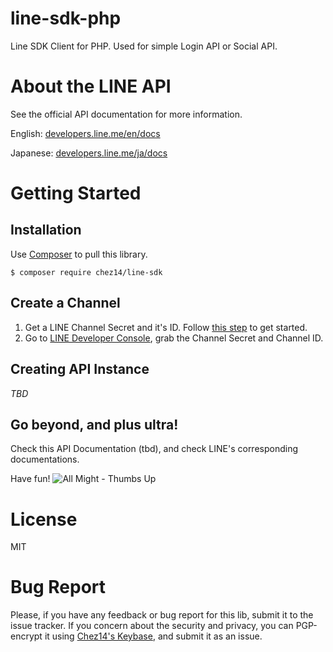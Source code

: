 # line-sdk-php
Line SDK Client for PHP. Used for simple Login API or Social API.

# About the LINE API
See the official API documentation for more information.

English: [developers.line.me/en/docs](https://developers.line.me/en/docs)

Japanese: [developers.line.me/ja/docs](https://developers.line.me/ja/docs)

# Getting Started
## Installation
Use [Composer](https://getcomposer.org) to pull this library.
```shell
$ composer require chez14/line-sdk
```

## Create a Channel 
1. Get a LINE Channel Secret and it's ID. Follow [this step](https://developers.line.biz/en/docs/line-login/getting-started/) to get started.
2. Go to [LINE Developer Console](https://developers.line.biz/console/), grab the Channel Secret and Channel ID.

## Creating API Instance
*TBD*

## Go beyond, and plus ultra!
Check this API Documentation (tbd), and check LINE's corresponding documentations.

Have fun!
![All Might - Thumbs Up](https://thumbs.gfycat.com/GrandScratchyCicada-small.gif)

# License
MIT

# Bug Report
Please, if you have any feedback or bug report for this lib, submit it to
the issue tracker. If you concern about the security and privacy, you can
PGP-encrypt it using [Chez14's Keybase](https://keybase.io/encrypt#chez14),
and submit it as an issue.